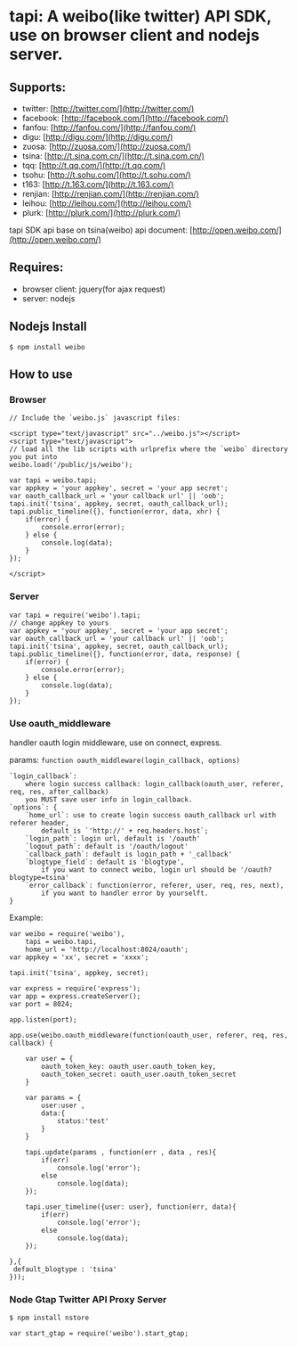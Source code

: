 # tapi: A weibo(like twitter) API SDK, use on browser client and nodejs server.

## Supports:
 * twitter: [http://twitter.com/](http://twitter.com/)
 * facebook: [http://facebook.com/](http://facebook.com/)
 * fanfou: [http://fanfou.com/](http://fanfou.com/)
 * digu: [http://digu.com/](http://digu.com/)
 * zuosa: [http://zuosa.com/](http://zuosa.com/)
 * tsina: [http://t.sina.com.cn/](http://t.sina.com.cn/)
 * tqq: [http://t.qq.com/](http://t.qq.com/)
 * tsohu: [http://t.sohu.com/](http://t.sohu.com/)
 * t163: [http://t.163.com/](http://t.163.com/)
 * renjian: [http://renjian.com/](http://renjian.com/)
 * leihou: [http://leihou.com/](http://leihou.com/)
 * plurk: [http://plurk.com/](http://plurk.com/)

tapi SDK api base on tsina(weibo) api document: [http://open.weibo.com/](http://open.weibo.com/)

## Requires:
 * browser client: jquery(for ajax request)
 * server: nodejs

## Nodejs Install
    
    $ npm install weibo

## How to use

### Browser

    // Include the `weibo.js` javascript files:
    
    <script type="text/javascript" src="../weibo.js"></script>
    <script type="text/javascript">
    // load all the lib scripts with urlprefix where the `weibo` directory you put into 
    weibo.load('/public/js/weibo');

    var tapi = weibo.tapi;
    var appkey = 'your appkey', secret = 'your app secret';
    var oauth_callback_url = 'your callback url' || 'oob';
    tapi.init('tsina', appkey, secret, oauth_callback_url);
    tapi.public_timeline({}, function(error, data, xhr) {
        if(error) {
            console.error(error);
        } else {
            console.log(data);
        }
    });
    
    </script>

### Server

    var tapi = require('weibo').tapi;
    // change appkey to yours
    var appkey = 'your appkey', secret = 'your app secret';
    var oauth_callback_url = 'your callback url' || 'oob';
    tapi.init('tsina', appkey, secret, oauth_callback_url);
    tapi.public_timeline({}, function(error, data, response) {
        if(error) {
            console.error(error);
        } else {
            console.log(data);
        }
    });
    
### Use oauth_middleware

handler oauth login middleware, use on connect, express.
    
params: `function oauth_middleware(login_callback, options)`
    
    `login_callback`:
        where login success callback: login_callback(oauth_user, referer, req, res, after_callback)
        you MUST save user info in login_callback.
    `options`: {
        `home_url`: use to create login success oauth_callback url with referer header, 
            default is `'http://' + req.headers.host`;
        `login_path`: login url, default is '/oauth'
        `logout_path`: default is '/oauth/logout'
        `callback_path`: default is login_path + '_callback'
        `blogtype_field`: default is 'blogtype', 
            if you want to connect weibo, login url should be '/oauth?blogtype=tsina'
        `error_callback`: function(error, referer, user, req, res, next), 
            if you want to handler error by yourselft.
    }
    
Example:
    
    var weibo = require('weibo'),
        tapi = weibo.tapi,
        home_url = 'http://localhost:8024/oauth';
    var appkey = 'xx', secret = 'xxxx';
    
    tapi.init('tsina', appkey, secret);
    
    var express = require('express');
    var app = express.createServer();
    var port = 8024;
    
    app.listen(port);
    
    app.use(weibo.oauth_middleware(function(oauth_user, referer, req, res, callback) {

        var user = {
		    oauth_token_key: oauth_user.oauth_token_key,
		    oauth_token_secret: oauth_user.oauth_token_secret
        }
        
        var params = {
            user:user ,
            data:{
                status:'test'
            }
        }
        
        tapi.update(params , function(err , data , res){
            if(err)
                console.log('error');
            else
                console.log(data);
        });
        
        tapi.user_timeline({user: user}, function(err, data){
    		if(err)
                console.log('error');
            else
                console.log(data);
		});

    },{
     default_blogtype : 'tsina'
    }));

### Node Gtap Twitter API Proxy Server
    
    $ npm install nstore
    
    var start_gtap = require('weibo').start_gtap;
